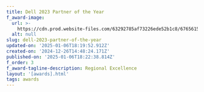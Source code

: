 ```yaml
---
title: Dell 2023 Partner of the Year
f_award-image:
  url: >-
    https://cdn.prod.website-files.com/63292785af73226ede52b1c8/67656152916ab150d86ba9f0_Frame%201000001125.svg
  alt: null
slug: dell-2023-partner-of-the-year
updated-on: '2025-01-06T18:19:52.912Z'
created-on: '2024-12-26T14:48:24.171Z'
published-on: '2025-01-06T18:22:38.814Z'
f_order: 3
f_award-tagline-description: Regional Excellence
layout: '[awards].html'
tags: awards
---
```



